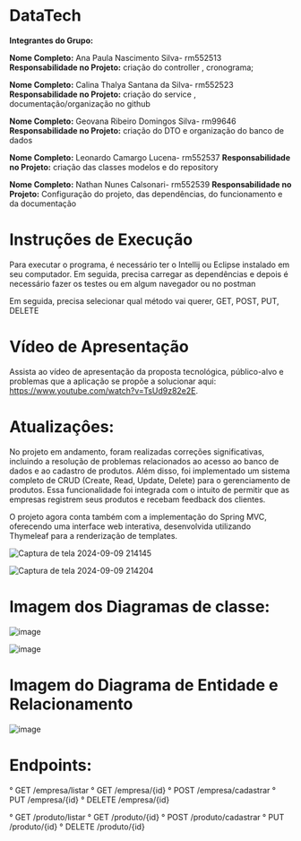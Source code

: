 # DataTech
**Integrantes do Grupo:**

**Nome Completo:** Ana Paula Nascimento Silva- rm552513
**Responsabilidade no Projeto:** criação do controller , cronograma;

**Nome Completo:** Calina Thalya Santana da Silva- rm552523
**Responsabilidade no Projeto:** criação do service , documentação/organização no github

**Nome Completo:** Geovana Ribeiro Domingos Silva- rm99646
**Responsabilidade no Projeto:** criação do DTO e organização do banco de dados

**Nome Completo:** Leonardo Camargo Lucena- rm552537
**Responsabilidade no Projeto:** criação das classes modelos e do repository

**Nome Completo:** Nathan Nunes Calsonari- rm552539
**Responsabilidade no Projeto:** Configuração do projeto, das dependências, do funcionamento e da documentação

# Instruções de Execução
Para executar o programa, é necessário ter o Intellij ou Eclipse instalado em seu computador. Em seguida, precisa carregar as dependências e depois é necessário fazer os testes ou em algum navegador ou no postman

Em seguida, precisa selecionar qual método vai querer, GET, POST, PUT, DELETE

# Vídeo de Apresentação
Assista ao vídeo de apresentação da proposta tecnológica, público-alvo e problemas que a aplicação se propõe a solucionar aqui: https://www.youtube.com/watch?v=TsUd9z82e2E.

# Atualizaçôes:
No projeto em andamento, foram realizadas correções significativas, incluindo a resolução de problemas relacionados ao acesso ao banco de dados e ao cadastro de produtos. Além disso, foi implementado um sistema completo de CRUD (Create, Read, Update, Delete) para o gerenciamento de produtos. Essa funcionalidade foi integrada com o intuito de permitir que as empresas registrem seus produtos e recebam feedback dos clientes.

O projeto agora conta também com a implementação do Spring MVC, oferecendo uma interface web interativa, desenvolvida utilizando Thymeleaf para a renderização de templates.

![Captura de tela 2024-09-09 214145](https://github.com/user-attachments/assets/322a0dea-0535-45d4-ad1a-a09c65633ad7)

![Captura de tela 2024-09-09 214204](https://github.com/user-attachments/assets/0fd6499c-ecec-412a-9f17-5951ab0efbfb)

# Imagem dos Diagramas de classe:
![image](https://github.com/NathanNunesCalsonari/JavaAdvanced_Sprint2/assets/130010914/c787ba51-d6e9-449f-82c0-b08eab6d44bf)

![image](https://github.com/NathanNunesCalsonari/JavaAdvanced_Sprint2/assets/130010914/c6968ffc-ac64-4226-b28a-c804ee2324cb)

# Imagem do Diagrama de Entidade e Relacionamento
![image](https://github.com/NathanNunesCalsonari/JavaAdvanced_Sprint2/assets/130010914/4b612fc8-8035-4ee5-b3b9-03d147687718)

# Endpoints:
° GET /empresa/listar
° GET /empresa/{id}
° POST /empresa/cadastrar
° PUT /empresa/{id}
° DELETE /empresa/{id}

° GET /produto/listar
° GET /produto/{id}
° POST /produto/cadastrar
° PUT /produto/{id}
° DELETE /produto/{id}
